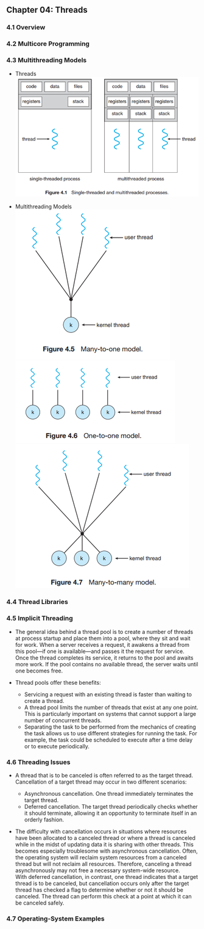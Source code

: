 ## Chapter 04: Threads

### 4.1 Overview

### 4.2 Multicore Programming

### 4.3 Multithreading Models

- Threads  
![Alt text](img/fig_4_1_Threads.PNG)  

- Multithreading Models  
![Alt text](img/fig_4_5_Multithreading_models_1.PNG)  
![Alt text](img/fig_4_6_Multithreading_models_2.PNG)  
![Alt text](img/fig_4_7_Multithreading_models_3.PNG)  

### 4.4 Thread Libraries

### 4.5 Implicit Threading

- The general idea behind a thread pool is to create a number of threads at process startup and place them into a pool, where they sit and wait for work. When a server receives a request, it awakens a thread from this pool—if one is available—and passes it the request for service. Once the thread completes its service, it returns to the pool and awaits more work. If the pool contains no available thread, the server waits until one becomes free.

- Thread pools offer these benefits:
	- Servicing a request with an existing thread is faster than waiting to create a thread.
	- A thread pool limits the number of threads that exist at any one point. This is particularly important on systems that cannot support a large number of concurrent threads.
	- Separating the task to be performed from the mechanics of creating the task allows us to use different strategies for running the task. For example, the task could be scheduled to execute after a time delay or to execute periodically.

### 4.6 Threading Issues

- A thread that is to be canceled is often referred to as the target thread. Cancellation of a target thread may occur in two different scenarios:
	- Asynchronous cancellation. One thread immediately terminates the target thread.
	- Deferred cancellation. The target thread periodically checks whether it should terminate, allowing it an opportunity to terminate itself in an orderly fashion.

- The difficulty with cancellation occurs in situations where resources have been allocated to a canceled thread or where a thread is canceled while in the midst of updating data it is sharing with other threads. This becomes especially troublesome with asynchronous cancellation. Often, the operating system will reclaim system resources from a canceled thread but will not reclaim all resources. Therefore, canceling a thread asynchronously may not free a necessary system-wide resource.  
With deferred cancellation, in contrast, one thread indicates that a target thread is to be canceled, but cancellation occurs only after the target thread has checked a flag to determine whether or not it should be canceled. The thread can perform this check at a point at which it can be canceled safely.

### 4.7 Operating-System Examples